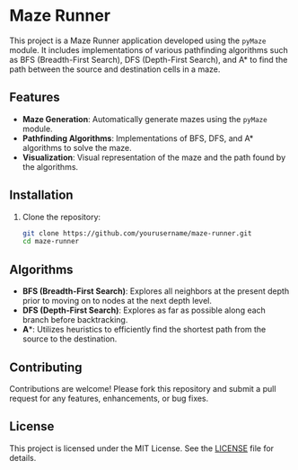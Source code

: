 # Maze Runner

This project is a Maze Runner application developed using the `pyMaze` module. It includes implementations of various pathfinding algorithms such as BFS (Breadth-First Search), DFS (Depth-First Search), and A* to find the path between the source and destination cells in a maze.

## Features

- **Maze Generation**: Automatically generate mazes using the `pyMaze` module.
- **Pathfinding Algorithms**: Implementations of BFS, DFS, and A* algorithms to solve the maze.
- **Visualization**: Visual representation of the maze and the path found by the algorithms.

## Installation

1. Clone the repository:
   ```bash
   git clone https://github.com/yourusername/maze-runner.git
   cd maze-runner
   ```

## Algorithms

- **BFS (Breadth-First Search)**: Explores all neighbors at the present depth prior to moving on to nodes at the next depth level.
- **DFS (Depth-First Search)**: Explores as far as possible along each branch before backtracking.
- **A***: Utilizes heuristics to efficiently find the shortest path from the source to the destination.

## Contributing

Contributions are welcome! Please fork this repository and submit a pull request for any features, enhancements, or bug fixes.

## License

This project is licensed under the MIT License. See the [LICENSE](LICENSE) file for details.
